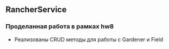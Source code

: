 ## RancherService

### Проделанная работа в рамках hw8
* Реализованы CRUD методы для работы с Gardener и Field  